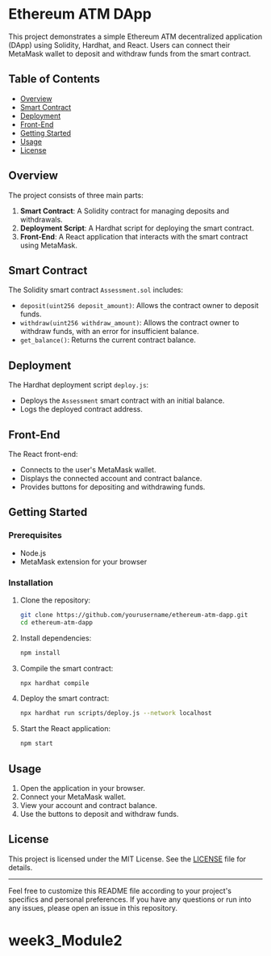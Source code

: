 # Ethereum ATM DApp

This project demonstrates a simple Ethereum ATM decentralized application (DApp) using Solidity, Hardhat, and React. Users can connect their MetaMask wallet to deposit and withdraw funds from the smart contract.

## Table of Contents
- [Overview](#overview)
- [Smart Contract](#smart-contract)
- [Deployment](#deployment)
- [Front-End](#front-end)
- [Getting Started](#getting-started)
- [Usage](#usage)
- [License](#license)

## Overview
The project consists of three main parts:
1. **Smart Contract**: A Solidity contract for managing deposits and withdrawals.
2. **Deployment Script**: A Hardhat script for deploying the smart contract.
3. **Front-End**: A React application that interacts with the smart contract using MetaMask.

## Smart Contract
The Solidity smart contract `Assessment.sol` includes:
- `deposit(uint256 deposit_amount)`: Allows the contract owner to deposit funds.
- `withdraw(uint256 withdraw_amount)`: Allows the contract owner to withdraw funds, with an error for insufficient balance.
- `get_balance()`: Returns the current contract balance.

## Deployment
The Hardhat deployment script `deploy.js`:
- Deploys the `Assessment` smart contract with an initial balance.
- Logs the deployed contract address.

## Front-End
The React front-end:
- Connects to the user's MetaMask wallet.
- Displays the connected account and contract balance.
- Provides buttons for depositing and withdrawing funds.

## Getting Started

### Prerequisites
- Node.js
- MetaMask extension for your browser

### Installation
1. Clone the repository:
    ```bash
    git clone https://github.com/yourusername/ethereum-atm-dapp.git
    cd ethereum-atm-dapp
    ```

2. Install dependencies:
    ```bash
    npm install
    ```

3. Compile the smart contract:
    ```bash
    npx hardhat compile
    ```

4. Deploy the smart contract:
    ```bash
    npx hardhat run scripts/deploy.js --network localhost
    ```

5. Start the React application:
    ```bash
    npm start
    ```

## Usage
1. Open the application in your browser.
2. Connect your MetaMask wallet.
3. View your account and contract balance.
4. Use the buttons to deposit and withdraw funds.

## License
This project is licensed under the MIT License. See the [LICENSE](LICENSE) file for details.

---

Feel free to customize this README file according to your project's specifics and personal preferences. If you have any questions or run into any issues, please open an issue in this repository.

# week3_Module2
